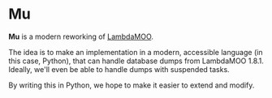 Mu
==

**Mu** is a modern reworking of [LambdaMOO](https://github.com/wrog/lambdamoo).

The idea is to make an implementation in a modern, accessible language (in this case, Python), that can handle database dumps from LambdaMOO 1.8.1. Ideally, we'll even be able to handle dumps with suspended tasks.

By writing this in Python, we hope to make it easier to extend and modify.